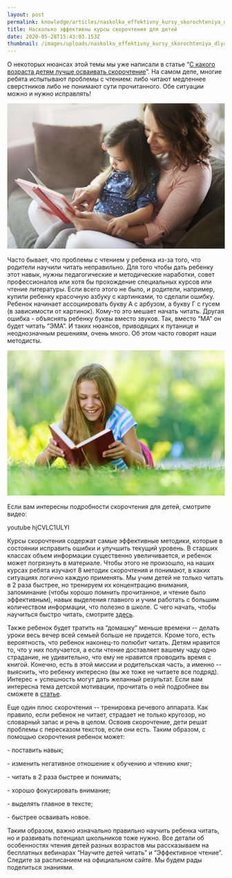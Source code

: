 ```yaml
---
layout: post
permalink: knowledge/articles/naskolko_effektivny_kursy_skorochteniya_dlya_detey/index.html
title: Насколько эффективны курсы скорочтения для детей
date: 2020-05-28T15:43:03.153Z
thumbnail: /images/uploads/naskolko_effektivny_kursy_skorochteniya_dlya_detey-01.jpg
---
```

О некоторых нюансах этой темы мы уже написали в статье “[С какого возраста детям лучше осваивать скорочтение](knowledge/articles/s_kakogo_vozrasta_detyam_luchshe_osvaivat_metodiki_skorochteniya/index.html)”. На самом деле, многие ребята испытывают проблемы с чтением: либо читают медленнее сверстников либо не понимают сути прочитанного. Обе ситуации можно и нужно исправлять!

![](/images/uploads/naskolko_effektivny_kursy_skorochteniya_dlya_detey-02.jpg)

Часто бывает, что проблемы с чтением у ребенка из-за того, что родители научили читать неправильно. Для того чтобы дать ребенку этот навык, нужны педагогические и методические наработки, совет профессионалов или хотя бы прохождение специальных курсов или чтение литературы. Если всего этого не было, и родители, например, купили ребенку красочную азбуку с картинками, то сделали ошибку. Ребенок начинает ассоциировать букву А с арбузом, а букву Г с гусем (в зависимости от картинок). Кому-то это мешает начать читать. Другая ошибка - объяснять ребенку буквы вместо звуков. Так, вместо “МА” он будет читать “ЭМА”. И таких нюансов, приводящих к путанице и неоднозначным решениям, очень много. Об этом часто говорят наши методисты.

![](/images/uploads/naskolko_effektivny_kursy_skorochteniya_dlya_detey-03.jpg)

Если вам интересны подробности скорочтения для детей, смотрите видео:

youtube hjCVLC1ULYI

Курсы скорочтения содержат самые эффективные методики, которые в состоянии исправить ошибки и улучшить текущий уровень. В старших классах объем информации существенно увеличивается, и ребенок может погрязнуть в материале. Чтобы этого не произошло, на наших курсах ребята изучают 8 методик скорочтения и понимают, в каких ситуациях логично каждую применять. Мы учим детей не только читать в 2 раза быстрее, но тренируем их концентрацию внимания, запоминание (чтобы хорошо помнить прочитанное, и чтение было эффективным), навык выделения главного и учим работать с большим количеством информации, что полезно в школе. С чего начать, чтобы научиться быстро читать, смотрите [здесь](knowledge/articles/skorochtenie_s_chego_nachat_chtoby_nauchitsya_bystro_chitat/index.html).

Также ребенок будет тратить на “домашку” меньше времени -- делать уроки весь вечер всей семьей больше не придется. Кроме того, есть вероятность, что ребенок наконец-то полюбит читать. Детям нравится то, что у них получается, а если чтение доставляет вашему чаду одно страдание, не удивительно, что ему не нравится проводить время с книгой. Конечно, есть в этой миссии и родительская часть, а именно -- выяснить, что ребенку интересно (вы же тоже не читаете все подряд). Интерес + успешность могут дать желанный результат. Если вам интересна тема детской мотивации, прочитать о ней подробнее вы сможете в [статье](knowledge/articles/kak_zamotivirovat_rebenka_na_obuchenie/index.html).

Еще один плюс скорочтения -- тренировка речевого аппарата. Как правило, если ребенок не читает, страдает не только кругозор, но словарный запас и речь в целом. Освоив скорочтение, дети решат проблемы с пересказом текстов, если они есть. Таким образом, с помощью скорочтения ребенок может:

\- поставить навык;

\- изменить негативное отношение к обучению и чтению книг;

\- читать в 2 раза быстрее и понимать;

\- хорошо фокусировать внимание;

\- выделять главное в тексте;

\- быстрее осваивать новое.

Таким образом, важно изначально правильно научить ребенка читать, но и развивать потенциал школьников тоже нужно. Все детали об особенностях чтения детей разных возрастов мы рассказываем на бесплатных вебинарах “Научите детей читать” и “Эффективное чтение”. Следите за расписанием на официальном сайте. Мы будем рады поделиться знаниями.